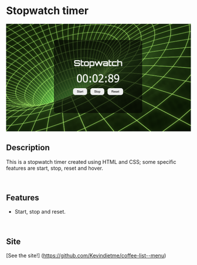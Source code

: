 # Stopwatch timer 
![screen shot of site](./images/stopWatchTimer.png)

## Description
This is a stopwatch timer created using HTML and CSS; some specific features are start, stop, reset and hover. 

<br>

## Features

* Start, stop and reset. 

<br>

## Site
[See the site!] (https://github.com/Kevindietme/coffee-list--menu)